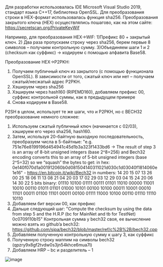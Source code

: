 Для разработки использовалась IDE Microsoft Visual Studio 2019, стандарт языка C++17, библиотека OpenSSL.
Для преобразования строки в HEX-формат использовалась функция sha256.
Преобразования закрытого ключа (HEX) осуществлялись пошагово, как на этом сайте: https://secretscan.org/PrivateKeyWif

Например, для преобразования HEX->WIF:
1)Префикс 80 + закрытый ключ.
2) Два раза пропускаем строку через sha256, берем первые 8 символов – получаем контрольную сумму.
3)Объединяем шаги 1 и 2 (checksum как суффикс) -> кодируем с помощью алфавита Base58.

Преобразование HEX->P2PKH:
1) Получаем публичный ключ из закрытого (с помощью функционала OpenSSL). В зависимости от того, сжатый ключ или нет – получаем сжатый/несжатый адрес P2PKH.
2) Хэшируем через sha256
3) Хэшируем через hash160 (RIPEMD160), добавляем префикс 00, суффикс контрольной суммы, как в предыдущем примере
4) Снова кодируем в Base58.

P2SH в целом, использует те же шаги, что и P2PKH, но с BECH32 преобразование немного сложнее:
1) Используем сжатый публичный ключ (начинается с 02/03), хэшируем его через sha256, hash160.
2) Затем, используя 20-байтную выходную последовательность, преобразуем числа в 5-байтные:
"e.g. 751e76e8199196d454941c45d1b3a323f1433bd6 ->
The result of step 3 is an array of 8-bit unsigned integers (base 2^8=256) and Bech32 encoding converts this to an array of 5-bit unsigned integers (base 2^5=32) so we “squash” the bytes to get:
in hex: 0e140f070d1a001912060b0d081504140311021d030c1d03040f1814060e1e16" - https://en.bitcoin.it/wiki/Bech32
in numbers: 14 20 15 07 13 26 00 25 18 06 11 13 08 21 04 20 03 17 02 29 03 12 29 03 04 15 24 20 06 14 30 22
5 bits binary: 01110 10100 01111 00111 01101 11010 00000 11001 10010 00110 01011 01101 01000 10101 00100 10100 00011 10001 00010 11101 00011 01100 11101 00011 00100 01111 11000 10100 00110 01110 11110 10110
5) Добавляем бит версии 00, как префикс
6) Дальше следующий шаг:
"Compute the checksum by using the data from step 5 and the H.R.P (bc for MainNet and tb for TestNet) 0c0709110b15"
Контрольная сумма у bech32 своя, ее вычисление можно взять из github’a bech32: 
https://github.com/sipa/bech32/blob/master/ref/c%2B%2B/bech32.cpp
6) Добавляем полученную контрольную сумму к шагу 3, как суффикс
7) Полученную строку маппим на символы bech32 (qpzry9x8gf2tvdw0s3jn54khce6mua7l)
8) Добавляем HRP – bc и разделитель – 1

![image](https://github.com/user-attachments/assets/02bea32d-e835-47af-bd65-d6a39fb692ea)
